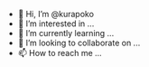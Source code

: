 - 👋 Hi, I’m @kurapoko
- 👀 I’m interested in ...
- 🌱 I’m currently learning ...
- 💞️ I’m looking to collaborate on ...
- 📫 How to reach me ...

<!---
kurapoko/kurapoko is a ✨ special ✨ repository because its `README.md` (this file) appears on your GitHub profile.
You can click the Preview link to take a look at your changes.
--->
